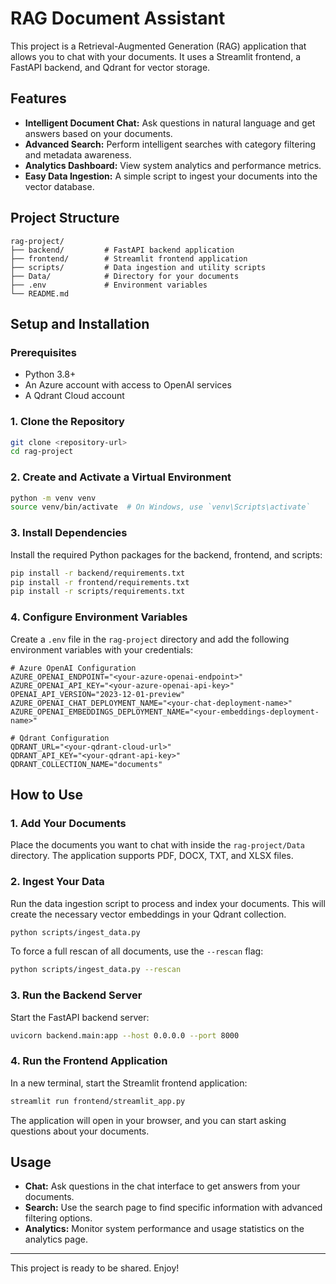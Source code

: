 # RAG Document Assistant

This project is a Retrieval-Augmented Generation (RAG) application that allows you to chat with your documents. It uses a Streamlit frontend, a FastAPI backend, and Qdrant for vector storage.

## Features

- **Intelligent Document Chat:** Ask questions in natural language and get answers based on your documents.
- **Advanced Search:** Perform intelligent searches with category filtering and metadata awareness.
- **Analytics Dashboard:** View system analytics and performance metrics.
- **Easy Data Ingestion:** A simple script to ingest your documents into the vector database.

## Project Structure

```
rag-project/
├── backend/         # FastAPI backend application
├── frontend/        # Streamlit frontend application
├── scripts/         # Data ingestion and utility scripts
├── Data/            # Directory for your documents
├── .env             # Environment variables
└── README.md
```

## Setup and Installation

### Prerequisites

- Python 3.8+
- An Azure account with access to OpenAI services
- A Qdrant Cloud account

### 1. Clone the Repository

```bash
git clone <repository-url>
cd rag-project
```

### 2. Create and Activate a Virtual Environment

```bash
python -m venv venv
source venv/bin/activate  # On Windows, use `venv\Scripts\activate`
```

### 3. Install Dependencies

Install the required Python packages for the backend, frontend, and scripts:

```bash
pip install -r backend/requirements.txt
pip install -r frontend/requirements.txt
pip install -r scripts/requirements.txt
```

### 4. Configure Environment Variables

Create a `.env` file in the `rag-project` directory and add the following environment variables with your credentials:

```env
# Azure OpenAI Configuration
AZURE_OPENAI_ENDPOINT="<your-azure-openai-endpoint>"
AZURE_OPENAI_API_KEY="<your-azure-openai-api-key>"
OPENAI_API_VERSION="2023-12-01-preview"
AZURE_OPENAI_CHAT_DEPLOYMENT_NAME="<your-chat-deployment-name>"
AZURE_OPENAI_EMBEDDINGS_DEPLOYMENT_NAME="<your-embeddings-deployment-name>"

# Qdrant Configuration
QDRANT_URL="<your-qdrant-cloud-url>"
QDRANT_API_KEY="<your-qdrant-api-key>"
QDRANT_COLLECTION_NAME="documents"
```

## How to Use

### 1. Add Your Documents

Place the documents you want to chat with inside the `rag-project/Data` directory. The application supports PDF, DOCX, TXT, and XLSX files.

### 2. Ingest Your Data

Run the data ingestion script to process and index your documents. This will create the necessary vector embeddings in your Qdrant collection.

```bash
python scripts/ingest_data.py
```

To force a full rescan of all documents, use the `--rescan` flag:

```bash
python scripts/ingest_data.py --rescan
```

### 3. Run the Backend Server

Start the FastAPI backend server:

```bash
uvicorn backend.main:app --host 0.0.0.0 --port 8000
```

### 4. Run the Frontend Application

In a new terminal, start the Streamlit frontend application:

```bash
streamlit run frontend/streamlit_app.py
```

The application will open in your browser, and you can start asking questions about your documents.

## Usage

- **Chat:** Ask questions in the chat interface to get answers from your documents.
- **Search:** Use the search page to find specific information with advanced filtering options.
- **Analytics:** Monitor system performance and usage statistics on the analytics page.

---

This project is ready to be shared. Enjoy!

